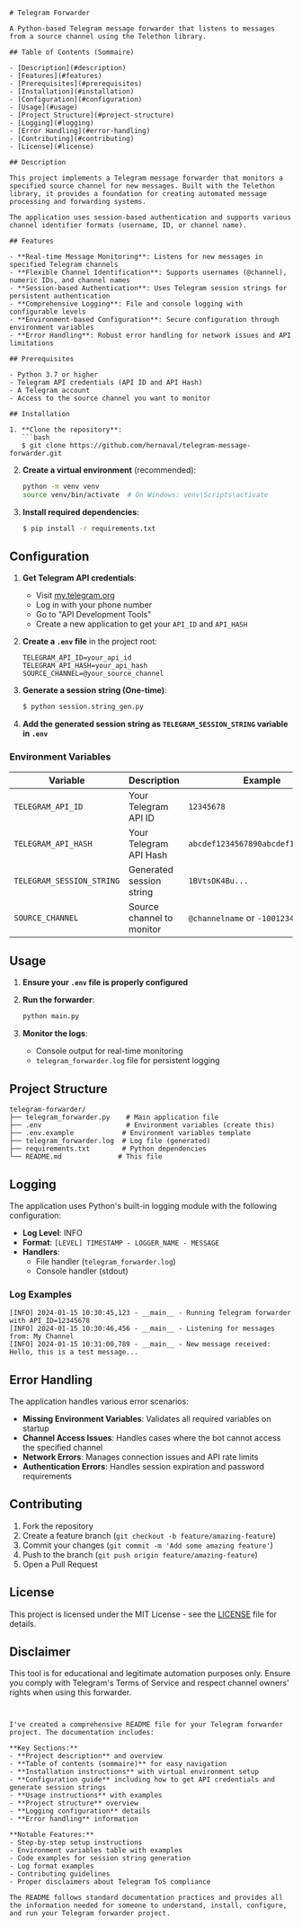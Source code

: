 


```
# Telegram Forwarder

A Python-based Telegram message forwarder that listens to messages from a source channel using the Telethon library.

## Table of Contents (Sommaire)

- [Description](#description)
- [Features](#features)
- [Prerequisites](#prerequisites)
- [Installation](#installation)
- [Configuration](#configuration)
- [Usage](#usage)
- [Project Structure](#project-structure)
- [Logging](#logging)
- [Error Handling](#error-handling)
- [Contributing](#contributing)
- [License](#license)

## Description

This project implements a Telegram message forwarder that monitors a specified source channel for new messages. Built with the Telethon library, it provides a foundation for creating automated message processing and forwarding systems.

The application uses session-based authentication and supports various channel identifier formats (username, ID, or channel name).

## Features

- **Real-time Message Monitoring**: Listens for new messages in specified Telegram channels
- **Flexible Channel Identification**: Supports usernames (@channel), numeric IDs, and channel names
- **Session-based Authentication**: Uses Telegram session strings for persistent authentication
- **Comprehensive Logging**: File and console logging with configurable levels
- **Environment-based Configuration**: Secure configuration through environment variables
- **Error Handling**: Robust error handling for network issues and API limitations

## Prerequisites

- Python 3.7 or higher
- Telegram API credentials (API ID and API Hash)
- A Telegram account
- Access to the source channel you want to monitor

## Installation

1. **Clone the repository**:
   ```bash
   $ git clone https://github.com/hernaval/telegram-message-forwarder.git
   ```


2. **Create a virtual environment** (recommended):
   ```bash
   python -m venv venv
   source venv/bin/activate  # On Windows: venv\Scripts\activate
   ```
3. **Install required dependencies**:
   ```bash
   $ pip install -r requirements.txt
   ```

## Configuration

1. **Get Telegram API credentials**:
   - Visit [my.telegram.org](https://my.telegram.org)
   - Log in with your phone number
   - Go to "API Development Tools"
   - Create a new application to get your `API_ID` and `API_HASH`

2. **Create a `.env` file** in the project root:
   ```env
   TELEGRAM_API_ID=your_api_id
   TELEGRAM_API_HASH=your_api_hash
   SOURCE_CHANNEL=@your_source_channel
   ```

3. **Generate a session string (One-time)**:
   ```bash
   $ python session.string_gen.py
   ```

3. **Add the generated session string as `TELEGRAM_SESSION_STRING` variable in `.env`** 
   

### Environment Variables

| Variable | Description | Example |
|----------|-------------|---------|
| `TELEGRAM_API_ID` | Your Telegram API ID | `12345678` |
| `TELEGRAM_API_HASH` | Your Telegram API Hash | `abcdef1234567890abcdef1234567890` |
| `TELEGRAM_SESSION_STRING` | Generated session string | `1BVtsOK4Bu...` |
| `SOURCE_CHANNEL` | Source channel to monitor | `@channelname` or `-1001234567890` |

## Usage

1. **Ensure your `.env` file is properly configured**

2. **Run the forwarder**:
   ```bash
   python main.py
   ```

3. **Monitor the logs**:
   - Console output for real-time monitoring
   - `telegram_forwarder.log` file for persistent logging

## Project Structure

```
telegram-forwarder/
├── telegram_forwarder.py    # Main application file
├── .env                     # Environment variables (create this)
├── .env.example            # Environment variables template
├── telegram_forwarder.log  # Log file (generated)
├── requirements.txt        # Python dependencies
└── README.md              # This file
```

## Logging

The application uses Python's built-in logging module with the following configuration:

- **Log Level**: INFO
- **Format**: `[LEVEL] TIMESTAMP - LOGGER_NAME - MESSAGE`
- **Handlers**: 
  - File handler (`telegram_forwarder.log`)
  - Console handler (stdout)

### Log Examples

```
[INFO] 2024-01-15 10:30:45,123 - __main__ - Running Telegram forwarder with API_ID=12345678
[INFO] 2024-01-15 10:30:46,456 - __main__ - Listening for messages from: My Channel
[INFO] 2024-01-15 10:31:00,789 - __main__ - New message received: Hello, this is a test message...
```

## Error Handling

The application handles various error scenarios:

- **Missing Environment Variables**: Validates all required variables on startup
- **Channel Access Issues**: Handles cases where the bot cannot access the specified channel
- **Network Errors**: Manages connection issues and API rate limits
- **Authentication Errors**: Handles session expiration and password requirements

## Contributing

1. Fork the repository
2. Create a feature branch (`git checkout -b feature/amazing-feature`)
3. Commit your changes (`git commit -m 'Add some amazing feature'`)
4. Push to the branch (`git push origin feature/amazing-feature`)
5. Open a Pull Request

## License

This project is licensed under the MIT License - see the [LICENSE](LICENSE) file for details.

## Disclaimer

This tool is for educational and legitimate automation purposes only. Ensure you comply with Telegram's Terms of Service and respect channel owners' rights when using this forwarder.
```


I've created a comprehensive README file for your Telegram forwarder project. The documentation includes:

**Key Sections:**
- **Project description** and overview
- **Table of contents (sommaire)** for easy navigation
- **Installation instructions** with virtual environment setup
- **Configuration guide** including how to get API credentials and generate session strings
- **Usage instructions** with examples
- **Project structure** overview
- **Logging configuration** details
- **Error handling** information

**Notable Features:**
- Step-by-step setup instructions
- Environment variables table with examples
- Code examples for session string generation
- Log format examples
- Contributing guidelines
- Proper disclaimers about Telegram ToS compliance

The README follows standard documentation practices and provides all the information needed for someone to understand, install, configure, and run your Telegram forwarder project.
